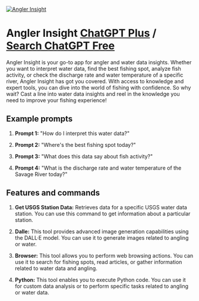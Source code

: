 
[![Angler Insight](https://files.oaiusercontent.com/file-7lzAuUYXFRraD78QSp93VsHe?se=2123-10-17T01%3A45%3A34Z&sp=r&sv=2021-08-06&sr=b&rscc=max-age%3D31536000%2C%20immutable&rscd=attachment%3B%20filename%3D83277b4e-6a36-49e4-adf0-ba44f6446ade.png&sig=sTNQHNUHGs4kqFvh8SpNy%2BLU4EIxhrdJ9TyhAjklpTc%3D)](https://chat.openai.com/g/g-IEOTJ5j5J-angler-insight)

# Angler Insight [ChatGPT Plus](https://chat.openai.com/g/g-IEOTJ5j5J-angler-insight) / [Search ChatGPT Free](https://gptcall.net/index.html#/?search=Angler%20Insight)

Angler Insight is your go-to app for angler and water data insights. Whether you want to interpret water data, find the best fishing spot, analyze fish activity, or check the discharge rate and water temperature of a specific river, Angler Insight has got you covered. With access to knowledge and expert tools, you can dive into the world of fishing with confidence. So why wait? Cast a line into water data insights and reel in the knowledge you need to improve your fishing experience!

## Example prompts

1. **Prompt 1:** "How do I interpret this water data?"

2. **Prompt 2:** "Where's the best fishing spot today?"

3. **Prompt 3:** "What does this data say about fish activity?"

4. **Prompt 4:** "What is the discharge rate and water temperature of the Savage River today?"

## Features and commands

1. **Get USGS Station Data:** Retrieves data for a specific USGS water data station. You can use this command to get information about a particular station.

2. **Dalle:** This tool provides advanced image generation capabilities using the DALL·E model. You can use it to generate images related to angling or water.

3. **Browser:** This tool allows you to perform web browsing actions. You can use it to search for fishing spots, read articles, or gather information related to water data and angling.

4. **Python:** This tool enables you to execute Python code. You can use it for custom data analysis or to perform specific tasks related to angling or water data.


